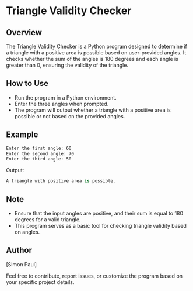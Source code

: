 # Triangle Validity Checker
## Overview

The Triangle Validity Checker is a Python program designed to determine if a triangle with a positive area is possible based on user-provided angles. It checks whether the sum of the angles is 180 degrees and each angle is greater than 0, ensuring the validity of the triangle.
## How to Use
- Run the program in a Python environment.
- Enter the three angles when prompted.
- The program will output whether a triangle with a positive area is possible or not based on the provided angles.

## Example

  ```bash
  Enter the first angle: 60
  Enter the second angle: 70
  Enter the third angle: 50
  ```
Output:

  ```csharp
  A triangle with positive area is possible.
  ```
## Note
- Ensure that the input angles are positive, and their sum is equal to 180 degrees for a valid triangle.
- This program serves as a basic tool for checking triangle validity based on angles.

## Author

[Simon Paul]

Feel free to contribute, report issues, or customize the program based on your specific project details.
